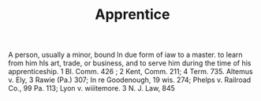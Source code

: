 ---
title: Apprentice
permalink: "/definitions/apprentice.html"
body: A person, usually a minor, bound ln due form of iaw to a master. to learn from
  him hls art, trade, or business, and to serve him during the time of his apprenticeship.
  1 Bl. Comm. 426 ; 2 Kent, Comm. 211; 4 Term. 735. Altemus v. Ely, 3 Rawie (Pa.)
  307; In re Goodenough, 19 wis. 274; Phelps v. Railroad Co., 99 Pa. 113; Lyon v.
  wiiitemore. 3 N. J. Law, 845
published_at: '2018-07-07'
layout: post
---